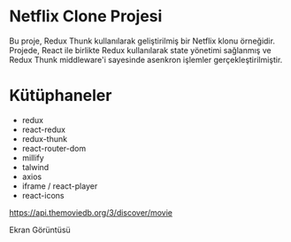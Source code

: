 
# Netflix Clone Projesi

Bu proje, Redux Thunk kullanılarak geliştirilmiş bir Netflix klonu örneğidir. Projede, React ile birlikte Redux kullanılarak state yönetimi sağlanmış ve Redux Thunk middleware'i sayesinde asenkron işlemler gerçekleştirilmiştir.


# Kütüphaneler

- redux
- react-redux
- redux-thunk
- react-router-dom
- millify
- talwind
- axios
- iframe / react-player
- react-icons

https://api.themoviedb.org/3/discover/movie

Ekran Görüntüsü

